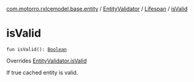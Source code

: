 [com.motorro.rxlcemodel.base.entity](../../index.md) / [EntityValidator](../index.md) / [Lifespan](index.md) / [isValid](./is-valid.md)

# isValid

`fun isValid(): `[`Boolean`](https://kotlinlang.org/api/latest/jvm/stdlib/kotlin/-boolean/index.html)

Overrides [EntityValidator.isValid](../is-valid.md)

If true cached entity is valid.

